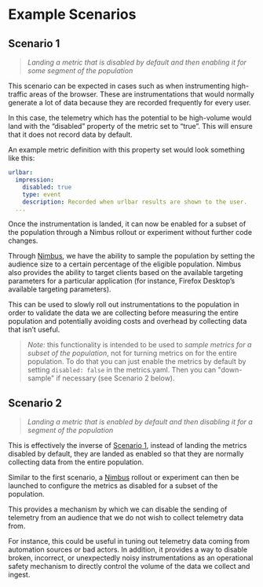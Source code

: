 # Example Scenarios

## Scenario 1

> *Landing a metric that is disabled by default and then enabling it for some segment of the population*

This scenario can be expected in cases such as when instrumenting high-traffic areas of the browser. These are instrumentations that would normally generate a lot of data because they are recorded frequently for every user.

In this case, the telemetry which has the potential to be high-volume would land with the “disabled” property of the metric set to “true”. This will ensure that it does not record data by default.

An example metric definition with this property set would look something like this:

```yaml
urlbar:
  impression:
    disabled: true
    type: event
    description: Recorded when urlbar results are shown to the user.
  ...
```

Once the instrumentation is landed, it can now be enabled for a subset of the population through a Nimbus rollout or experiment without further code changes.

Through [Nimbus], we have the ability to sample the population by setting the audience size to a certain percentage of the eligible population. Nimbus also provides the ability to target clients based on the available targeting parameters for a particular application (for instance, Firefox Desktop’s available targeting parameters).

This can be used to slowly roll out instrumentations to the population in order to validate the data we are collecting before measuring the entire population and potentially avoiding costs and  overhead by collecting data that isn’t useful.

> *Note:* this functionality is intended to be used to _sample metrics for a subset of the population_, not for turning metrics on for the entire population. To do that you can just enable the metrics by default by setting `disabled: false` in the metrics.yaml. Then you can "down-sample" if necessary (see Scenario 2 below).

## Scenario 2

> *Landing a metric that is enabled by default and then disabling it for a segment of the population*

This is effectively the inverse of [Scenario 1](#scenario-1), instead of landing the metrics disabled by default, they are landed as enabled so that they are normally collecting data from the entire population.

Similar to the first scenario, a [Nimbus] rollout or experiment can then be launched to configure the metrics as disabled for a subset of the population.

This provides a mechanism by which we can disable the sending of telemetry from an audience that we do not wish to collect telemetry data from.

For instance, this could be useful in tuning out telemetry data coming from automation sources or bad actors. In addition, it provides a way to disable broken, incorrect, or unexpectedly noisy instrumentations as an operational safety mechanism to directly control the volume of the data we collect and ingest.

[Nimbus]: https://experimenter.info

